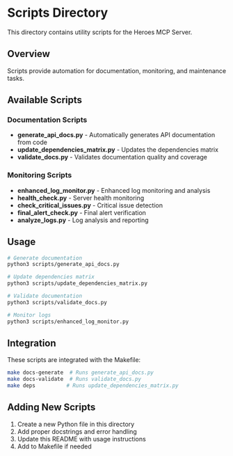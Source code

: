 # Scripts Directory

This directory contains utility scripts for the Heroes MCP Server.

## Overview

Scripts provide automation for documentation, monitoring, and maintenance tasks.

## Available Scripts

### Documentation Scripts
- **generate_api_docs.py** - Automatically generates API documentation from code
- **update_dependencies_matrix.py** - Updates the dependencies matrix
- **validate_docs.py** - Validates documentation quality and coverage

### Monitoring Scripts
- **enhanced_log_monitor.py** - Enhanced log monitoring and analysis
- **health_check.py** - Server health monitoring
- **check_critical_issues.py** - Critical issue detection
- **final_alert_check.py** - Final alert verification
- **analyze_logs.py** - Log analysis and reporting

## Usage

```bash
# Generate documentation
python3 scripts/generate_api_docs.py

# Update dependencies matrix
python3 scripts/update_dependencies_matrix.py

# Validate documentation
python3 scripts/validate_docs.py

# Monitor logs
python3 scripts/enhanced_log_monitor.py
```

## Integration

These scripts are integrated with the Makefile:

```bash
make docs-generate  # Runs generate_api_docs.py
make docs-validate  # Runs validate_docs.py
make deps          # Runs update_dependencies_matrix.py
```

## Adding New Scripts

1. Create a new Python file in this directory
2. Add proper docstrings and error handling
3. Update this README with usage instructions
4. Add to Makefile if needed
